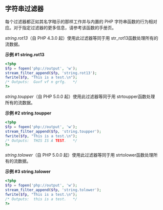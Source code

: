 字符串过滤器
------------

每个过滤器都正如其名字暗示的那样工作并与内置的 PHP
字符串函数的行为相对应。对于指定过滤器的更多信息，请参考该函数的手册页。

*string.rot13*（自 PHP 4.3.0 起）使用此过滤器等同于用 <span
class="function">str\_rot13</span>函数处理所有的流数据。

**示例 \#1 string.rot13**

``` php
<?php
$fp = fopen('php://output', 'w');
stream_filter_append($fp, 'string.rot13');
fwrite($fp, "This is a test.\n");
/* Outputs:  Guvf vf n grfg.   */
?>
```

*string.toupper*（自 PHP 5.0.0 起）使用此过滤器等同于用 <span
class="function">strtoupper</span>函数处理所有的流数据。

**示例 \#2 string.toupper**

``` php
<?php
$fp = fopen('php://output', 'w');
stream_filter_append($fp, 'string.toupper');
fwrite($fp, "This is a test.\n");
/* Outputs:  THIS IS A TEST.   */
?>
```

*string.tolower*（自 PHP 5.0.0 起）使用此过滤器等同于用 <span
class="function">strtolower</span>函数处理所有的流数据。

**示例 \#3 string.tolower**

``` php
<?php
$fp = fopen('php://output', 'w');
stream_filter_append($fp, 'string.tolower');
fwrite($fp, "This is a test.\n");
/* Outputs:  this is a test.   */
?>
```
